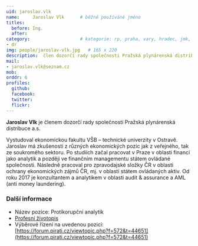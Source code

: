 ```yaml
---
uid: jaroslav.vlk
name:     Jaroslav Vlk  	# běžně používáné jméno
titles:
  before: Ing. 
  after: 
category:                 	# kategorie: rp, praha, vary, hradec, jmk, senat
- dr
img: people/jaroslav-vlk.jpg   # 165 x 220
description:  člen dozorčí rady společnosti Pražská plynárenská distribuce a.s.  	# kratký popis, max 160 znaků
mail:
- jaroslav.vlk@seznam.cz
mob:
orddr: 6
profiles:
  github:       
  facebook:    
  twitter: 		  
  flickr:		  
---
```


**Jaroslav Vlk** je členem dozorčí rady společnosti Pražská plynárenská distribuce a.s.

Vystudoval ekonomickou fakultu VŠB – technické univerzity v Ostravě. Jaroslav má zkušenosti z různých ekonomických pozic jak z veřejného, tak ze soukromého sektoru. Po studiích začal pracovat v Praze v oblasti financí jako analytik a později ve finančním managementu státem ovládané společnosti. Následně pracoval pro zpravodajské složky ČR v oblasti ochrany ekonomických zájmů ČR, mj. v oblasti státem ovládaných aktiv. Od roku 2017 je konzultantem a analytikem v oblasti audit & assurance a AML (anti money laundering). 

### Další informace

* Název pozice: Protikorupční analytik
* [Profesní životopis](/assets/pdf/cv/vlk.pdf)
* Výběrové řízení na uvedenou pozici: [https://forum.pirati.cz/viewtopic.php?f=572&t=44651](https://forum.pirati.cz/viewtopic.php?f=572&t=44651)
